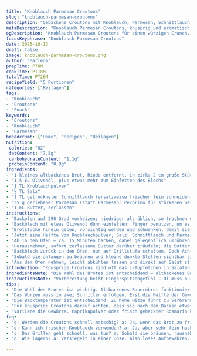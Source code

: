 ```yaml
---
title: "Knoblauch Parmesan Croutons"
slug: "knoblauch-parmesan-croutons"
description: "Gebackene Croutons mit Knoblauch, Parmesan, Schnittlauch und Butter. Brotstücke werden mit Öl eingerieben, gewürzt und bei niedriger Temperatur vorgetrocknet. Anschließend mit Butter beträufelt und unter dem Grill gebräunt. Knusprig, aromatisch, ideal für Salate oder Suppen. Zarte Kräuternoten treffen auf würzigen Käse und ein angenehmes Knacken beim Beißen."
metaDescription: "Knoblauch Parmesan Croutons, knusprig und aromatisch. Ideal für Salate oder Suppen. Einfach selbstgemacht mit wenigen Zutaten."
ogDescription: "Knoblauch Parmesan Croutons für einen würzigen Crunch. Unverzichtbar für deine nächsten Salate oder als Snack."
focusKeyphrase: "Knoblauch Parmesan Croutons"
date: 2025-10-13
draft: false
image: knoblauch-parmesan-croutons.png
author: "Marlena"
prepTime: PT8M
cookTime: PT18M
totalTime: PT26M
recipeYield: "5 Portionen"
categories: ["Beilagen"]
tags:
- "Knoblauch"
- "Croutons"
- "Snack"
keywords:
- "Croutons"
- "Knoblauch"
- "Parmesan"
breadcrumb: ["Home", "Recipes", "Beilagen"]
nutrition: 
 calories: "82"
 fatContent: "7,5g"
 carbohydrateContent: "1,1g"
 proteinContent: "0,9g"
ingredients:
- "1 kleines altbackenes Brot, Rinde entfernt, in zirka 2 cm große Stücke geschnitten"
- "1,5 EL Olivenöl, plus etwas mehr zum Einfetten des Blechs"
- "1 TL Knoblauchpulver"
- "½ TL Salz"
- "1 TL getrockneter Schnittlauch (ersatzweise frischen fein schneiden)"
- "35 g geriebener Parmesan (statt Parmesan: Pecorino für stärkeren Geschmack)"
- "1 EL Butter, zerlassen"
instructions:
- "Backofen auf 290 Grad vorheizen; niedriger als üblich, so trocknen die Brotwürfel schön durch ohne anzubrennen."
- "Backblech mit etwas Olivenöl dünn einfetten; Finger benutzen, um es gleichmäßig zu verteilen – wichtig für gleichmäßiges Anhaften und Rösten."
- "Brotstücke hinein geben, vorsichtig wenden und schwenken, damit sie auf allen Seiten leicht mit Öl bedeckt sind. Anschließend die restliche Hälfte des Öls gleichmäßig auf das Brot träufeln, nochmal durchmischen – sorgt für eine knusprige Oberfläche."
- "Jetzt eine Hälfte vom Knoblauchpulver, Salz, Schnittlauch und Parmesan auf das Brot streuen, vermengen. Restliche Würze darüber, noch einmal gut vermengen; hier entsteht die Grundlage für den Geschmack."
- "Ab in den Ofen – ca. 15 Minuten backen, dabei gelegentlich umrühren. Der Duft von Knoblauch und frisch geröstetem Brot zieht durch die Küche. Nicht zu lange, sonst trocknen sie zu sehr aus oder werden bitter."
- "Herausnehmen, sofort zerlassene Butter darüber träufeln; die Butter macht die Oberfläche voller und aromatischer. Mit einem Löffel gut durchmischen, sodass die Brotstücke glänzen und leicht feucht sind."
- "Backblech zurück in den Ofen, nun auf Grillstufe schalten. Doch Achtung: Unter dem Grill wird’s sehr schnell dunkel – unbedingt daneben bleiben und die Croutons beobachten."
- "Sobald sie anfangen zu bräunen und kleine dunkle Stellen sichtbar sind, raus damit. Sie wirken am Anfang vielleicht noch leicht weich, werden dann knusprig beim Abkühlen. Ein gut geübtes Auge sieht den richtigen Moment."
- "Aus dem Ofen nehmen, leicht abkühlen lassen und direkt auf Salat streuen oder als Snack naschen."
introduction: "Knusprige Croutons sind oft das i-Tüpfelchen in Salaten und Suppen. Wer schon mal welche selbst gemacht hat, weiß, dass der Unterschied riesig ist: Ohne Geduld und das richtige Timing endet es leicht mit verbranntem Knoblauch oder matschigen Stücken. Ich habe es gelernt – bei niedriger Temperatur vorbacken, dann mit Butter beträufeln und unter den Grill, aber immer im Auge behalten. Der Parmesan bringt dabei eine angenehm würzige Note, aber manchmal tausche ich ihn gern gegen Pecorino, weil der mehr Punch hat. Altbackenes Brot ist ein Muss, damit die Kruste schön knackt. Ein Tipp: Kräuter frisch oder getrocknet sind beide passend, nur anders in der Intensität. Insgesamt überraschend einfach, wenn man nicht übereilt. Es lohnt sich, denn selbstgemachte Croutons haben eine ganz andere Größe – sie haben Aroma, knacken beim Kauen und geben jeder Schüssel Charakter."
ingredientsNote: "Die Wahl des Brotes ist entscheidend – altbackenes Bauernbrot funktioniert hervorragend, weil es nicht so schnell durchweicht. Weiches Weißbrot oder Toast sind okay, aber verlieren Struktur schneller. Olivenöl ist meine erste Wahl, da es ein feines Aroma mitbringt, Rapsöl oder Sonnenblumenöl ersetzen es neutraler. Knoblauchpulver lässt sich gut dosieren, alternativ funktioniert frischer Knoblauch – dann aber sehr fein hacken und vorsichtig dosieren, wegen scharfer Noten. Schnittlauch gibt Frische, Petersilie oder Thymian sind gute Ersatzkräuter, je nach Geschmack. Parmesan oder Pecorino sorgen für Würze; veganer Käse ist eine Alternative für Veganer, dann aber nur ganz leicht verwenden, da manche Sorten schnell verbrennen. Butter macht die Kruste goldener und verbindet Gewürze, kann auch durch Olivenöl ersetzt werden, dann aber nicht zu viel nehmen, sonst wird es fettig. Salz ist notwendig, aber nicht übertreiben, damit das Brot nicht bitter wird."
instructionsNote: "Vorbereitung heißt Fingerspitzengefühl – Öl muss nur dünn genug aufgetragen sein, damit keine Pfützen entstehen, sonst werden die Croutons matschig. Beim Würzen zwei Schichten machen: erst eine Hälfte der Gewürze, dann wenden und die zweite Hälfte, um gleichmäßige Aromaverteilung zu garantieren. Niedrige Backtemperatur ist entscheidend, damit das Brot von innen trocken wird ohne außen zu verbrennen. Beim Endgrillen unter Beobachtung bleiben – das geht sehr schnell und die Butter beschleunigt die Bräunung stark. Ist zu dunkel, schmeckt es bitter, also lieber früher rausnehmen und abkühlen lassen. Abkühlzeit beeinflusst die Textur – frisch aus dem Ofen etwas weich, aber nach einem Moment knusprig. Croutons lassen sich gut auf Vorrat backen, luftdicht verpackt bleiben sie mehrere Tage knusprig. Probleme wie ungleichmäßiges Rösten passen sich durch häufiges Wenden oder das Nutzen von Backpapier an. Für eine aromatische Variation experimentiere ich mit Paprikapulver, Cayenne oder geröstetem Knoblauchöl, das verleiht Tiefe. Wichtig: Qualität der Zutaten merken sich die Croutons."
tips:
- "Die Wahl des Brotes ist wichtig. Altbackenes Bauernbrot funktioniert am besten, da es nicht matschig wird. Weiches Brot weich und schnell durchweicht, nicht ideal. Olivenöl sorgt für geschmackliche Tiefe. Bei der Butter darauf achten – nicht zu viel, sonst werden die Croutons fettig, lieber gezielt verwenden."
- "Das Würzen muss in zwei Schritten erfolgen. Erst die Hälfte der Gewürze auf das Brot streuen und gut vermischen. Dann die zweite Hälfte hinzufügen. So hat das Brot einen gleichmäßigen Geschmack. Achte auf den Duft, wenn der Knoblauch und das Brot backen – das ist ein guter Indikator."
- "Die Backtemperatur ist entscheidend. Zu hohe Hitze führt zu verbranntem Brot. Bei 290 Grad backen, damit die Croutons gleichmäßig trocknen. Einmal umrühren während des Backens, besonders wichtig, damit sie nicht einseitig bräunen. Halte die Croutons im Auge beim Grillen."
- "Für knusprige Croutons darauf achten, dass sie nach dem Backen etwas abkühlen. Sie wirken eventuell weich, werden aber fester. Luftdicht verpackt bleiben sie mehrere Tage knusprig. Wenn du sie für eine Party machst, nutze stets frische Kräuter für das Aroma."
- "Variiere die Gewürze. Paprikapulver oder frisch gehackter Rosmarin können den Geschmack komplett verändern. Probiere auch getrocknete Kräuter, aber achte auf die Dosierung. Zu viel macht es überwürzt, daher die richtige Balance finden."
faq:
- "q: Werden die Croutons schnell matschig? a: Ja, wenn das Brot zu frisch ist. Altbackenes Brot verhindert das. Dafür auch weniger Öl verwenden. Ist der Ofen zu heiß, wird es bitter."
- "q: Kann ich frischen Knoblauch verwenden? a: Ja, aber sehr fein hacken. Dosierung beachten, sonst wird es scharf. Knoblauchpulver ist einfacher zu handhaben."
- "q: Das Grillen geht schnell, was tun? a: Sobald sie bräunen, rausnehmen. Burnout vermeiden, ist hier wichtig. Aufpassen, beim nächsten Mal die Zeit anpassen."
- "q: Wie lagern? a: Versiegelt in einer Dose. Also loses Aufbewahren. In einem Küchentuch hält es die Croutons länger frisch. Bei Luftfeuchtigkeit schnell weich."

---
```


